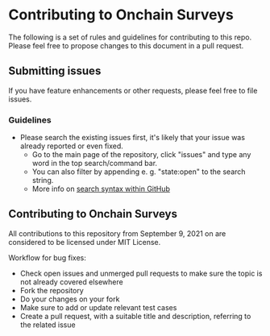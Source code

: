 # Contributing to Onchain Surveys

The following is a set of rules and guidelines for contributing to this repo. Please feel free to propose changes to this document in a pull request.

## Submitting issues

If you have feature enhancements or other requests, please feel free to file issues.

### Guidelines
* Please search the existing issues first, it's likely that your issue was already reported or even fixed.
  - Go to the main page of the repository, click "issues" and type any word in the top search/command bar.
  - You can also filter by appending e. g. "state:open" to the search string.
  - More info on [search syntax within GitHub](https://help.github.com/articles/searching-issues)

## Contributing to Onchain Surveys

All contributions to this repository from September 9, 2021 on are considered to be licensed under MIT License.

Workflow for bug fixes:
* Check open issues and unmerged pull requests to make sure the topic is not already covered elsewhere
* Fork the repository
* Do your changes on your fork
* Make sure to add or update relevant test cases
* Create a pull request, with a suitable title and description, referring to the related issue